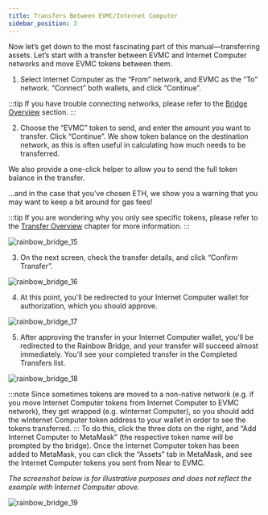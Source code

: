 ```yaml
---
title: Transfers Between EVMC/Internet Computer
sidebar_position: 3
---
```


Now let’s get down to the most fascinating part of this manual—transferring assets.
Let’s start with a transfer between EVMC and Internet Computer networks and move EVMC tokens between them.

1. Select Internet Computer as the “From” network, and EVMC as the “To” network.
“Connect” both wallets, and click “Continue”.

:::tip
If you have trouble connecting networks, please refer to the [Bridge Overview](bridge-overview) section.
:::

2. Choose the “EVMC” token to send, and enter the amount you want to transfer. Click “Continue”.
We show token balance on the destination network, as this is often useful in calculating how much needs to be transferred.

We also provide a one-click helper to allow you to send the full token balance in the transfer.

...and in the case that you’ve chosen ETH, we show you a warning that you may want to keep a bit around for gas fees!

:::tip
If you are wondering why you only see specific tokens, please refer to the [Transfer Overview](transfer-overview) chapter for more information.
:::

![rainbow_bridge_15](/img/rainbow_bridge_15.png)

3. On the next screen, check the transfer details, and click “Confirm Transfer”.

![rainbow_bridge_16](/img/rainbow_bridge_16.png)

4. At this point, you'll be redirected to your Internet Computer wallet for authorization, which you should  approve.

![rainbow_bridge_17](/img/rainbow_bridge_17.png)

5. After approving the transfer in your Internet Computer wallet,
you'll be redirected to the Rainbow Bridge, and your transfer will succeed almost immediately.
You'll see your completed transfer in the Completed Transfers list.

![rainbow_bridge_18](/img/rainbow_bridge_18.png)

:::note
Since sometimes tokens are moved to a non-native network
(e.g. if you move Internet Computer tokens from Internet Computer to EVMC network), they get wrapped (e.g. wInternet Computer),
so you should add the wInternet Computer token address to your wallet in order to see the tokens transferred.
:::
To do this, click the three dots on the right,
and “Add Internet Computer to MetaMask” (the respective token name will be prompted by the bridge).
Once the Internet Computer token has been added to MetaMask, you can click the “Assets” tab in MetaMask,
and see the Internet Computer tokens you sent from Near to EVMC.

_The screenshot below is for illustrative purposes and does not reflect the example with Internet Computer above._

![rainbow_bridge_19](/img/rainbow_bridge_19.png)
